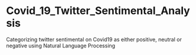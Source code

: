 # Covid_19_Twitter_Sentimental_Analysis
Categorizing twitter sentimental on Covid19 as either positive, neutral or negative using Natural Language Processing

